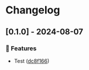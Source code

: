 # Changelog
## [0.1.0] - 2024-08-07

### :rocket: Features

- Test ([dc8f166](https://github.com/ares-b/test-ci/commit/dc8f166094a35744d21c2e3dfc9be0faf52778a8))

